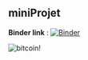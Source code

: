 ## miniProjet

**Binder link** : [![Binder](https://mybinder.org/badge_logo.svg)](https://mybinder.org/v2/gh/kadhemboussaa/miniProjet/main)

![bitcoin!](https://upload.wikimedia.org/wikipedia/commons/4/46/Bitcoin.svg)
